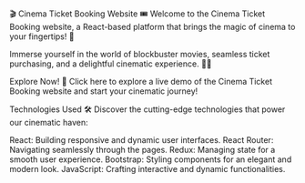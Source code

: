 🎬 Cinema Ticket Booking Website 🎟️
Welcome to the Cinema Ticket Booking website, a React-based platform that brings the magic of cinema to your fingertips! 🍿

Immerse yourself in the world of blockbuster movies, seamless ticket purchasing, and a delightful cinematic experience. 🎥✨

Explore Now! 🚀
Click here to explore a live demo of the Cinema Ticket Booking website and start your cinematic journey!


Technologies Used 🛠️
Discover the cutting-edge technologies that power our cinematic haven:

React: Building responsive and dynamic user interfaces.
React Router: Navigating seamlessly through the pages.
Redux: Managing state for a smooth user experience.
Bootstrap: Styling components for an elegant and modern look.
JavaScript: Crafting interactive and dynamic functionalities.


